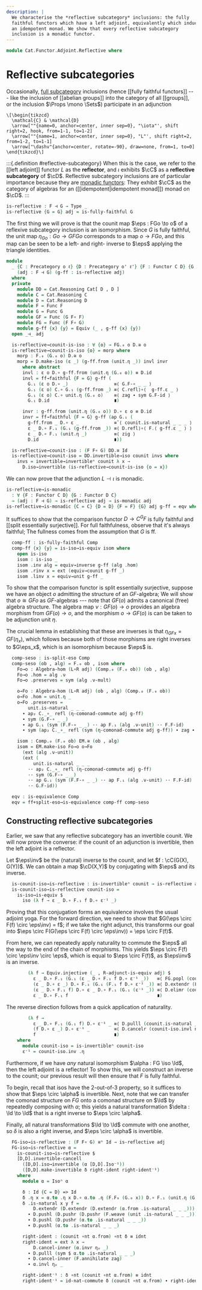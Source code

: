 ```yaml
---
description: |
  We characterise the *reflective subcategory* inclusions: the fully
  faithful functors which have a left adjoint, equivalently which induce
  an idempotent monad. We show that every reflective subcategory
  inclusion is a monadic functor.
---
```


<!--
```agda
open import Cat.Functor.Adjoint.Monadic
open import Cat.Functor.Equivalence
open import Cat.Functor.Properties
open import Cat.Instances.Functor
open import Cat.Displayed.Total
open import Cat.Functor.Adjoint
open import Cat.Diagram.Monad
open import Cat.Prelude

import Cat.Functor.Reasoning as Func
import Cat.Reasoning
```
-->

```agda
module Cat.Functor.Adjoint.Reflective where
```

<!--
```agda
private variable
  o o' ℓ ℓ' : Level
  C D : Precategory o ℓ
  F G : Functor C D
open Functor
open _=>_
open Total-hom
```
-->

# Reflective subcategories

Occasionally, [full subcategory] inclusions (hence [[fully faithful
functors]] --- like the inclusion of [[abelian groups]] into the category of
all [[groups]], or the inclusion $\Props \mono \Sets$) participate in an
adjunction

[full subcategory]: Cat.Functor.FullSubcategory.html

~~~{.quiver}
\[\begin{tikzcd}
  \mathcal{C} & \mathcal{D}
  \arrow[""{name=0, anchor=center, inner sep=0}, "\iota"', shift right=2, hook, from=1-1, to=1-2]
  \arrow[""{name=1, anchor=center, inner sep=0}, "L"', shift right=2, from=1-2, to=1-1]
  \arrow["\dashv"{anchor=center, rotate=-90}, draw=none, from=1, to=0]
\end{tikzcd}\]
~~~

:::{.definition #reflective-subcategory}
When this is the case, we refer to the [[left adjoint]] functor $L$ as the
**reflector**, and $\iota$ exhibits $\cC$ as a **reflective
subcategory** of $\cD$. Reflective subcategory inclusions are of
particular importance because they are [monadic functors]: They exhibit
$\cC$ as the category of algebras for an ([[idempotent|idempotent monad]])
monad on $\cD$.
:::

[monadic functors]: Cat.Functor.Adjoint.Monadic.html

```agda
is-reflective : F ⊣ G → Type _
is-reflective {G = G} adj = is-fully-faithful G
```

The first thing we will prove is that the counit map $\eps : FGo \to o$
of a reflexive subcategory inclusion is an isomorphism. Since $G$ is
fully faithful, the unit map $\eta_{Go} : Go \to GFGo$ corresponds to a
map $o \to FGo$, and this map can be seen to be a left- and right-
inverse to $\eps$ applying the triangle identities.

```agda
module
  _ {C : Precategory o ℓ} {D : Precategory o' ℓ'} {F : Functor C D} {G : Functor D C}
    (adj : F ⊣ G) (g-ff : is-reflective adj)
  where
  private
    module DD = Cat.Reasoning Cat[ D , D ]
    module C = Cat.Reasoning C
    module D = Cat.Reasoning D
    module F = Func F
    module G = Func G
    module GF = Func (G F∘ F)
    module FG = Func (F F∘ G)
    module g-ff {x} {y} = Equiv (_ , g-ff {x} {y})
  open _⊣_ adj

  is-reflective→counit-is-iso : ∀ {o} → FG.₀ o D.≅ o
  is-reflective→counit-is-iso {o} = morp where
    morp : F.₀ (G.₀ o) D.≅ o
    morp = D.make-iso (ε _) (g-ff.from (unit.η _)) invl invr
      where abstract
      invl : ε o D.∘ g-ff.from (unit.η (G.₀ o)) ≡ D.id
      invl = ff→faithful {F = G} g-ff (
        G.₁ (ε o D.∘ _)                 ≡⟨ G.F-∘ _ _ ⟩
        G.₁ (ε o) C.∘ G.₁ (g-ff.from _) ≡⟨ C.refl⟩∘⟨  g-ff.ε _ ⟩
        G.₁ (ε o) C.∘ unit.η (G.₀ o)    ≡⟨ zag ∙ sym G.F-id ⟩
        G.₁ D.id                        ∎)

      invr : g-ff.from (unit.η (G.₀ o)) D.∘ ε o ≡ D.id
      invr = ff→faithful {F = G} g-ff (ap G.₁ (
        g-ff.from _ D.∘ ε _             ≡˘⟨ counit.is-natural _ _ _ ⟩
        ε _ D.∘ F.₁ (G.₁ (g-ff.from _)) ≡⟨ D.refl⟩∘⟨ F.⟨ g-ff.ε _ ⟩ ⟩
        ε _ D.∘ F.₁ (unit.η _)          ≡⟨ zig ⟩
        D.id                            ∎))

  is-reflective→counit-iso : (F F∘ G) DD.≅ Id
  is-reflective→counit-iso = DD.invertible→iso counit invs where
    invs = invertible→invertibleⁿ counit λ x →
      D.iso→invertible (is-reflective→counit-is-iso {o = x})
```

<!--
```agda
  η-comonad-commute : ∀ {x} → unit.η (G.₀ (F.₀ x)) ≡ G.₁ (F.₁ (unit.η x))
  η-comonad-commute {x} = C.right-inv-unique
    (F-map-iso G is-reflective→counit-is-iso)
    zag
    (sym (G.F-∘ _ _) ∙ ap G.₁ zig ∙ G.F-id)

  is-reflective→unit-G-is-iso : ∀ {o} → C.is-invertible (unit.η (G.₀ o))
  is-reflective→unit-G-is-iso {o} = C.make-invertible (g-ff.to (ε _))
    (unit.is-natural _ _ _ ·· ap₂ C._∘_ refl η-comonad-commute ·· GF.annihilate zag)
    zag

  is-reflective→F-unit-is-iso : ∀ {o} → D.is-invertible (F.₁ (unit.η o))
  is-reflective→F-unit-is-iso {o} = D.make-invertible
    (ε _)
    (sym (counit.is-natural _ _ _) ∙ ap₂ D._∘_ refl (ap F.₁ (sym η-comonad-commute)) ∙ zig)
    zig
```
-->

We can now prove that the adjunction $L \dashv \iota$ is monadic.

```agda
is-reflective→is-monadic
  : ∀ {F : Functor C D} {G : Functor D C}
  → (adj : F ⊣ G) → is-reflective adj → is-monadic adj
is-reflective→is-monadic {C = C} {D = D} {F = F} {G} adj g-ff = eqv where
```

<!--
```agda
  module EM = Cat.Reasoning (Eilenberg-Moore (L∘R adj))
  module C = Cat.Reasoning C
  module D = Cat.Reasoning D
  module F = Functor F
  module G = Functor G
  open Algebra-on
  open _⊣_ adj

  Comp : Functor D (Eilenberg-Moore (L∘R adj))
  Comp = Comparison-EM adj
  module Comp = Functor Comp
```
-->

It suffices to show that the comparison functor $D \to C^GF$ is fully
faithful and [[split essentially surjective]]. For full faithfulness,
observe that it's always faithful; The fullness comes from the
assumption that $G$ is ff.

```agda
  comp-ff : is-fully-faithful Comp
  comp-ff {x} {y} = is-iso→is-equiv isom where
    open is-iso
    isom : is-iso _
    isom .inv alg = equiv→inverse g-ff (alg .hom)
    isom .rinv x = ext (equiv→counit g-ff _)
    isom .linv x = equiv→unit g-ff _

```

To show that the comparison functor is split essentially surjective,
suppose we have an object $o$ admitting the structure of an
$GF$-algebra; We will show that $o \cong GFo$ as $GF$-algebras --- note
that $GF(o)$ admits a canonical (free) algebra structure. The algebra
map $\nu : GF(o) \to o$ provides an algebra morphism from $GF(o) \to o$,
and the morphism $o \to GF(o)$ is can be taken to be adjunction unit
$\eta$.

The crucial lemma in establishing that these are inverses is that
$\eta_{GFx} = GF(\eta_x)$, which follows because both of those morphisms
are right inverses to $G\eps_x$, which is an isomorphism because $\eps$
is.

```agda
  comp-seso : is-split-eso Comp
  comp-seso (ob , alg) = F.₀ ob , isom where
    Fo→o : Algebra-hom (L∘R adj) (Comp.₀ (F.₀ ob)) (ob , alg)
    Fo→o .hom = alg .ν
    Fo→o .preserves = sym (alg .ν-mult)

    o→Fo : Algebra-hom (L∘R adj) (ob , alg) (Comp.₀ (F.₀ ob))
    o→Fo .hom = unit.η _
    o→Fo .preserves =
        unit.is-natural _ _ _
      ∙ ap₂ C._∘_ refl (η-comonad-commute adj g-ff)
      ∙ sym (G.F-∘ _ _)
      ∙ ap G.₁ (sym (F.F-∘ _ _) ·· ap F.₁ (alg .ν-unit) ·· F.F-id)
      ∙ sym (ap₂ C._∘_ refl (sym (η-comonad-commute adj g-ff)) ∙ zag ∙ sym G.F-id)

    isom : Comp.₀ (F.₀ ob) EM.≅ (ob , alg)
    isom = EM.make-iso Fo→o o→Fo
      (ext (alg .ν-unit))
      (ext (
          unit.is-natural _ _ _
        ·· ap₂ C._∘_ refl (η-comonad-commute adj g-ff)
        ·· sym (G.F-∘ _ _)
        ·· ap G.₁ (sym (F.F-∘ _ _) ·· ap F.₁ (alg .ν-unit) ·· F.F-id)
        ·· G.F-id))

  eqv : is-equivalence Comp
  eqv = ff+split-eso→is-equivalence comp-ff comp-seso
```

## Constructing reflective subcategories

Earlier, we saw that any reflective subcategory has an invertible counit.
We will now prove the converse: if the counit of an adjunction is
invertible, then the left adjoint is a reflector.

<!--
```agda
module _
  {C : Precategory o ℓ} {D : Precategory o' ℓ'}
  {F : Functor C D} {G : Functor D C}
  (adj : F ⊣ G)
  where
  private
    module C = Cat.Reasoning C
    module D = Cat.Reasoning D
    module [D,D] = Cat.Reasoning Cat[ D , D ]
    module F = Func F
    module G = Func G
    module GF = Func (G F∘ F)
    module FG = Func (F F∘ G)
    open _⊣_ adj
```
-->

Let $\eps\inv$ be the (natural) inverse to the counit, and let
$f : \cC(G(X), G(Y))$. We can obtain a map $\cD(X,Y)$ by conjugating
with $\eps$ and its inverse.

```agda
  is-counit-iso→is-reflective : is-invertibleⁿ counit → is-reflective adj
  is-counit-iso→is-reflective counit-iso =
    is-iso→is-equiv $
      iso (λ f → ε _ D.∘ F.₁ f D.∘ ε⁻¹ _)
```

Proving that this conjugation forms an equivalence involves the usual
adjoint yoga. For the forward direction, we need to show that
$G(\eps \circ F(f) \circ \eps\inv) = f$; if we take the right adjunct,
this transforms our goal into $\eps \circ F(G(\eps \circ F(f) \circ \eps\inv)) = \eps \circ F(f)$.

From here, we can repeatedly apply naturality to commute the $\eps$
all the way to the end of the chain of morphisms. This yields
$\eps \circ F(f) \circ \eps\inv \circ \eps$, which is equal to
$\eps \circ F(f)$, as $\eps\inv$ is an inverse.

```agda
        (λ f → Equiv.injective (_ , R-adjunct-is-equiv adj) $
          ε _ D.∘ F.₁ (G.₁ (ε _ D.∘ F.₁ f D.∘ ε⁻¹ _))   ≡⟨ FG.popl (counit .is-natural _ _ _) ⟩
          (ε _ D.∘ ε _) D.∘ F.₁ (G.₁ (F.₁ f D.∘ ε⁻¹ _)) ≡⟨ D.extendr (FG.shufflel (counit .is-natural _ _ _)) ⟩
          (ε _ D.∘ F.₁ f) D.∘ ε _ D.∘ F.₁ (G.₁ (ε⁻¹ _)) ≡⟨ D.elimr (counit .is-natural _ _ _ ∙ counit-iso.invr ηₚ _) ⟩
          ε _ D.∘ F.₁ f                                 ∎)
```

The reverse direction follows from a quick application of naturality.

```agda
        (λ f →
          ε _ D.∘ F.₁ (G.₁ f) D.∘ ε⁻¹ _ ≡⟨ D.pulll (counit.is-natural _ _ _) ⟩
          (f D.∘ ε _) D.∘ ε⁻¹ _         ≡⟨ D.cancelr (counit-iso.invl ηₚ _) ⟩
          f                             ∎)
    where
      module counit-iso = is-invertibleⁿ counit-iso
      ε⁻¹ = counit-iso.inv .η
```

Furthermore, if we have *any* natural isomorphism $\alpha : FG \iso \Id$, then
the left adjoint is a reflector! To show this, we will construct an
inverse to the counit; our previous result will then ensure that $F$
is fully faithful.

To begin, recall that isos have the 2-out-of-3 property, so it suffices
to show that $\eps \circ \alpha$ is invertible. Next, note that we can
transfer the comonad structure on $FG$ onto a comonad structure on $\Id$
by repeatedly composing with $\alpha$; this yields a natural transformation
$\delta : \Id \to \Id$ that is a right inverse to $\eps \circ \alpha$.

Finally, all natural transformations $\Id \to \Id$ commute with one another,
so $\delta$ is also a right inverse, and $\eps \circ \alpha$ is invertible.

```agda
  FG-iso→is-reflective : (F F∘ G) ≅ⁿ Id → is-reflective adj
  FG-iso→is-reflective α =
    is-counit-iso→is-reflective $
    [D,D].invertible-cancell
      ([D,D].iso→invertible (α [D,D].Iso⁻¹))
      ([D,D].make-invertible δ right-ident right-ident⁻¹)
    where
      module α = Isoⁿ α

      δ : Id {C = D} => Id
      δ .η x = α.to .η x D.∘ α.to .η (F.F₀ (G.₀ x)) D.∘ F.₁ (unit.η (G.₀ x)) D.∘ α.from .η x
      δ .is-natural x y f =
          D.extendr (D.extendr (D.extendr (α.from .is-natural _ _ _)))
        ∙ D.pushl (D.pushr (D.pushr (F.weave (unit .is-natural _ _ _))))
        ∙ D.pushl (D.pushr (α.to .is-natural _ _ _))
        ∙ D.pushl (α.to .is-natural _ _ _)

      right-ident : (counit ∘nt α.from) ∘nt δ ≡ idnt
      right-ident = ext λ x →
          D.cancel-inner (α.invr ηₚ _)
        ∙ D.pulll (sym $ α.to .is-natural _ _ _)
        ∙ D.cancel-inner (F.annihilate zag)
        ∙ α.invl ηₚ _

      right-ident⁻¹ : δ ∘nt (counit ∘nt α.from) ≡ idnt
      right-ident⁻¹ = id-nat-commute δ (counit ∘nt α.from) ∙ right-ident
```
